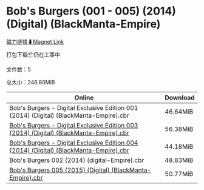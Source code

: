 # Bob's Burgers (001 - 005) (2014) (Digital) (BlackManta-Empire)

[磁力链接⬇Magnet Link](magnet:?xt=urn:btih:243c8450db6e75757e7e5f23db71f238a2775bb8&dn=Bob%27s%20Burgers%20%28001%20-%20005%29%20%282014%29%20%28Digital%29%20%28BlackManta-Empire%29)

打包下载📦仍在工事中

文件数：5

总大小：246.80MiB

Online | Download
--- | ---
Bob's Burgers - Digital Exclusive Edition 001 (2014) (Digital) (BlackManta-Empire).cbr | 46.64MiB
[Bob's Burgers - Digital Exclusive Edition 003 (2014) (Digital) (BlackManta-Empire).cbr](https://github.com/alicewish/markdown/blob/master/comic/Bobs-Burgers-Digital-Exclusive-Edition-003-2014-Digital-BlackManta-Empire-cbr.md) | 56.38MiB
[Bob's Burgers - Digital Exclusive Edition 004 (2014) (Digital) (BlackManta-Empire).cbr](https://github.com/alicewish/markdown/blob/master/comic/Bobs-Burgers-Digital-Exclusive-Edition-004-2014-Digital-BlackManta-Empire-cbr.md) | 44.18MiB
Bob's Burgers 002 (2014) (digital-Empire).cbr | 48.83MiB
[Bob's Burgers 005 (2015) (Digital) (BlackManta-Empire).cbr](https://github.com/alicewish/markdown/blob/master/comic/Bobs-Burgers-005-2015-Digital-BlackManta-Empire-cbr.md) | 50.77MiB